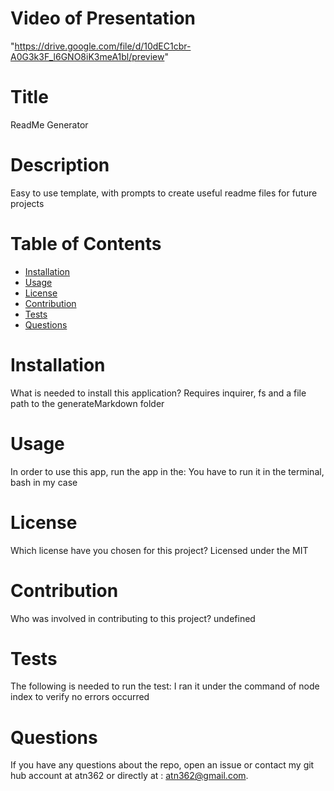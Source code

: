 
# Video of Presentation

"https://drive.google.com/file/d/10dEC1cbr-A0G3k3F_l6GNO8iK3meA1bl/preview"
  
# Title 
 ReadMe Generator

# Description

Easy to use template, with prompts to create useful readme files for future projects

# Table of Contents 
* [Installation](#installation)
* [Usage](#usage)
* [License](#license)
* [Contribution](#contribution)
* [Tests](#tests)
* [Questions](#questions)

# Installation
What is needed to install this application? Requires inquirer, fs and a file path to the generateMarkdown folder

# Usage
In order to use this app, run the app in the: You have to run it in the terminal, bash in my case

# License
Which license have you chosen for this project? Licensed under the MIT

# Contribution
​Who was involved in contributing to this project? undefined

# Tests
The following is needed to run the test: I ran it under the command of node index to verify no errors occurred

# Questions
If you have any questions about the repo, open an issue or contact my git hub account at atn362 or  directly at : atn362@gmail.com.
